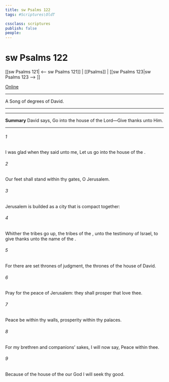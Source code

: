 ```yaml
---
title: sw Psalms 122
tags: #Scriptures\OldT

cssclass: scriptures
publish: false
people:
---
```


# sw Psalms 122
[[sw Psalms 121| <-- sw Psalms 121]] | [[Psalms]] | [[sw Psalms 123|sw Psalms 123 --> ]]

[Online](https://churchofjesuschrist.org/study/scriptures/ot/ps/122?lang=eng)

---
A Song of degrees of David.

---

---
__Summary__
David says, Go into the house of the Lord—Give thanks unto Him.

---
###### 1 
I was glad when they said unto me, Let us go into the house of the .

###### 2 
Our feet shall stand within thy gates, O Jerusalem.

###### 3 
Jerusalem is builded as a city that is compact together:

###### 4 
Whither the tribes go up, the tribes of the , unto the testimony of Israel, to give thanks unto the name of the .

###### 5 
For there are set thrones of judgment, the thrones of the house of David.

###### 6 
Pray for the peace of Jerusalem: they shall prosper that love thee.

###### 7 
Peace be within thy walls,  prosperity within thy palaces.

###### 8 
For my brethren and companions’ sakes, I will now say, Peace  within thee.

###### 9 
Because of the house of the  our God I will seek thy good.

